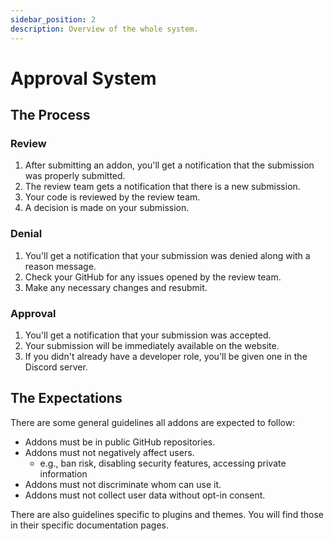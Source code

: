 ```yaml
---
sidebar_position: 2
description: Overview of the whole system.
---
```


# Approval System

## The Process

### Review 

1. After submitting an addon, you'll get a notification that the submission was properly submitted. 
2. The review team gets a notification that there is a new submission.
3. Your code is reviewed by the review team.
4. A decision is made on your submission.

### Denial

1. You'll get a notification that your submission was denied along with a reason message.
2. Check your GitHub for any issues opened by the review team.
2. Make any necessary changes and resubmit.

### Approval

1. You'll get a notification that your submission was accepted.
2. Your submission will be immediately available on the website.
2. If you didn't already have a developer role, you'll be given one in the Discord server.


## The Expectations

There are some general guidelines all addons are expected to follow:

 - Addons must be in public GitHub repositories.
 - Addons must not negatively affect users.
   - e.g., ban risk, disabling security features, accessing private information
 - Addons must not discriminate whom can use it.
 - Addons must not collect user data without opt-in consent.

There are also guidelines specific to plugins and themes. You will find those in their specific documentation pages.